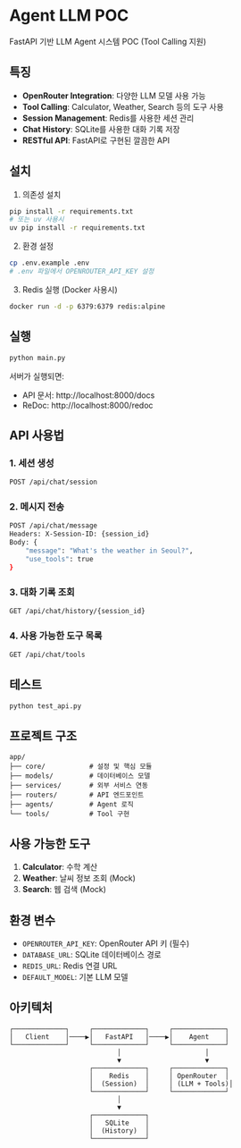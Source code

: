 # Agent LLM POC

FastAPI 기반 LLM Agent 시스템 POC (Tool Calling 지원)

## 특징

- **OpenRouter Integration**: 다양한 LLM 모델 사용 가능
- **Tool Calling**: Calculator, Weather, Search 등의 도구 사용
- **Session Management**: Redis를 사용한 세션 관리
- **Chat History**: SQLite를 사용한 대화 기록 저장
- **RESTful API**: FastAPI로 구현된 깔끔한 API

## 설치

1. 의존성 설치
```bash
pip install -r requirements.txt
# 또는 uv 사용시
uv pip install -r requirements.txt
```

2. 환경 설정
```bash
cp .env.example .env
# .env 파일에서 OPENROUTER_API_KEY 설정
```

3. Redis 실행 (Docker 사용시)
```bash
docker run -d -p 6379:6379 redis:alpine
```

## 실행

```bash
python main.py
```

서버가 실행되면:
- API 문서: http://localhost:8000/docs
- ReDoc: http://localhost:8000/redoc

## API 사용법

### 1. 세션 생성
```bash
POST /api/chat/session
```

### 2. 메시지 전송
```bash
POST /api/chat/message
Headers: X-Session-ID: {session_id}
Body: {
    "message": "What's the weather in Seoul?",
    "use_tools": true
}
```

### 3. 대화 기록 조회
```bash
GET /api/chat/history/{session_id}
```

### 4. 사용 가능한 도구 목록
```bash
GET /api/chat/tools
```

## 테스트

```bash
python test_api.py
```

## 프로젝트 구조

```
app/
├── core/           # 설정 및 핵심 모듈
├── models/         # 데이터베이스 모델
├── services/       # 외부 서비스 연동
├── routers/        # API 엔드포인트
├── agents/         # Agent 로직
└── tools/          # Tool 구현
```

## 사용 가능한 도구

1. **Calculator**: 수학 계산
2. **Weather**: 날씨 정보 조회 (Mock)
3. **Search**: 웹 검색 (Mock)

## 환경 변수

- `OPENROUTER_API_KEY`: OpenRouter API 키 (필수)
- `DATABASE_URL`: SQLite 데이터베이스 경로
- `REDIS_URL`: Redis 연결 URL
- `DEFAULT_MODEL`: 기본 LLM 모델

## 아키텍처

```
┌─────────────┐     ┌─────────────┐     ┌─────────────┐
│   Client    │────▶│   FastAPI   │────▶│    Agent    │
└─────────────┘     └─────────────┘     └─────────────┘
                           │                     │
                           ▼                     ▼
                    ┌─────────────┐     ┌─────────────┐
                    │    Redis    │     │ OpenRouter  │
                    │  (Session)  │     │ (LLM + Tools)│
                    └─────────────┘     └─────────────┘
                           │                     
                           ▼                     
                    ┌─────────────┐
                    │   SQLite    │
                    │  (History)  │
                    └─────────────┘
```
